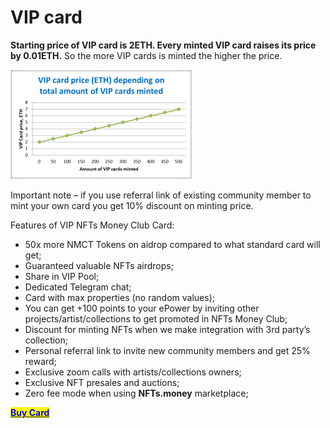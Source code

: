 # VIP card

**Starting price of VIP card is 2ETH. Every minted VIP card raises its price by 0.01ETH.** So the more VIP cards is minted the higher the price.

![](<../.gitbook/assets/image (1) (1).png>)

Important note – if you use referral link of existing community member to mint your own card you get 10% discount on minting price.

Features of VIP NFTs Money Club Card:

* 50x more NMCT Tokens on aidrop compared to what standard card will get;
* Guaranteed valuable NFTs airdrops;
* Share in VIP Pool;
* Dedicated Telegram chat;
* Card with max properties (no random values);
* You can get +100 points to your ePower by inviting other projects/artist/collections to get promoted in NFTs Money Club;
* Discount for minting NFTs when we make integration with 3rd party’s collection;
* Personal referral link to invite new community members and get 25% reward;
* Exclusive zoom calls with artists/collections owners;
* Exclusive NFT presales and auctions;
* Zero fee mode when using **NFTs.money** marketplace;

<mark style="color:blue;">****</mark>[<mark style="color:blue;">**Buy Card**</mark>](https://nftsmoney.club)<mark style="color:blue;">****</mark>
